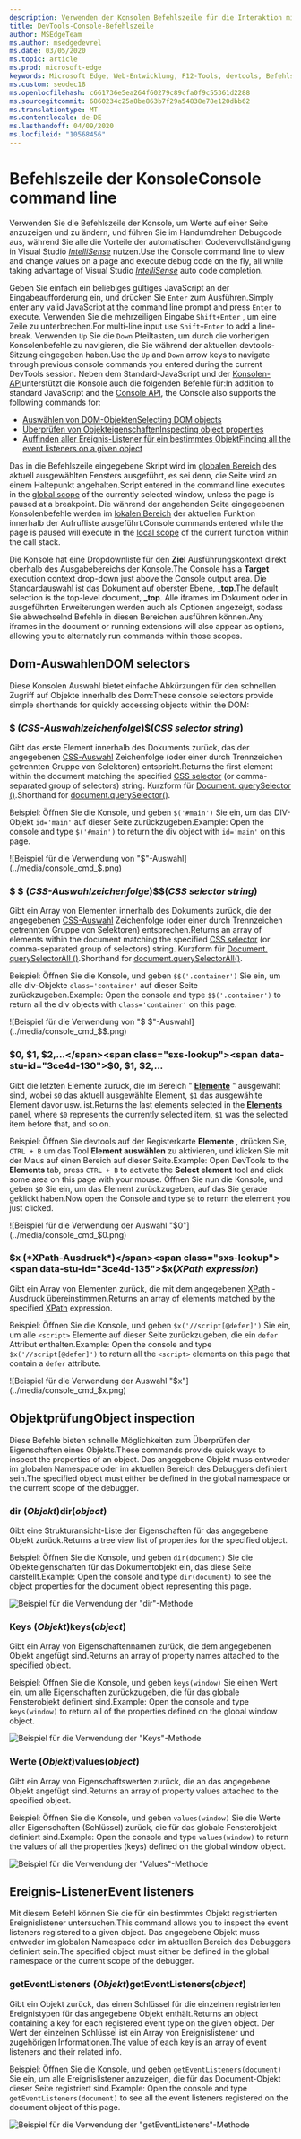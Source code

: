 ```yaml
---
description: Verwenden der Konsolen Befehlszeile für die Interaktion mit einer ausgeführten Seite
title: DevTools-Console-Befehlszeile
author: MSEdgeTeam
ms.author: msedgedevrel
ms.date: 03/05/2020
ms.topic: article
ms.prod: microsoft-edge
keywords: Microsoft Edge, Web-Entwicklung, F12-Tools, devtools, Befehlszeile der Konsole
ms.custom: seodec18
ms.openlocfilehash: c661736e5ea264f60279c89cfa0f9c55361d2288
ms.sourcegitcommit: 6860234c25a8be863b7f29a54838e78e120dbb62
ms.translationtype: MT
ms.contentlocale: de-DE
ms.lasthandoff: 04/09/2020
ms.locfileid: "10568456"
---
```

# <span data-ttu-id="3ce4d-104">Befehlszeile der Konsole</span><span class="sxs-lookup"><span data-stu-id="3ce4d-104">Console command line</span></span>

<span data-ttu-id="3ce4d-105">Verwenden Sie die Befehlszeile der Konsole, um Werte auf einer Seite anzuzeigen und zu ändern, und führen Sie im Handumdrehen Debugcode aus, während Sie alle die Vorteile der automatischen Codevervollständigung in Visual Studio [*IntelliSense*](/visualstudio/ide/javascript-intellisense) nutzen.</span><span class="sxs-lookup"><span data-stu-id="3ce4d-105">Use the Console command line to view and change values on a page and execute debug code on the fly, all while taking advantage of Visual Studio [*IntelliSense*](/visualstudio/ide/javascript-intellisense) auto code completion.</span></span> 

<span data-ttu-id="3ce4d-106">Geben Sie einfach ein beliebiges gültiges JavaScript an der Eingabeaufforderung ein, und drücken Sie `Enter` zum Ausführen.</span><span class="sxs-lookup"><span data-stu-id="3ce4d-106">Simply enter any valid JavaScript at the command line prompt and press `Enter` to execute.</span></span> <span data-ttu-id="3ce4d-107">Verwenden Sie die mehrzeiligen Eingabe `Shift+Enter` , um eine Zeile zu unterbrechen.</span><span class="sxs-lookup"><span data-stu-id="3ce4d-107">For multi-line input use `Shift+Enter` to add a line-break.</span></span> <span data-ttu-id="3ce4d-108">Verwenden `Up` Sie die `Down` Pfeiltasten, um durch die vorherigen Konsolenbefehle zu navigieren, die Sie während der aktuellen devtools-Sitzung eingegeben haben.</span><span class="sxs-lookup"><span data-stu-id="3ce4d-108">Use the `Up` and `Down` arrow keys to navigate through previous console commands you entered during the current  DevTools session.</span></span> <span data-ttu-id="3ce4d-109">Neben dem Standard-JavaScript und der [Konsolen-API](./console-api.md)unterstützt die Konsole auch die folgenden Befehle für:</span><span class="sxs-lookup"><span data-stu-id="3ce4d-109">In addition to standard JavaScript and the [Console API](./console-api.md), the Console also supports the following commands for:</span></span>

 - [<span data-ttu-id="3ce4d-110">Auswählen von DOM-Objekten</span><span class="sxs-lookup"><span data-stu-id="3ce4d-110">Selecting DOM objects</span></span>](#dom-selectors)
 - [<span data-ttu-id="3ce4d-111">Überprüfen von Objekteigenschaften</span><span class="sxs-lookup"><span data-stu-id="3ce4d-111">Inspecting object properties</span></span>](#object-inspection)
 - [<span data-ttu-id="3ce4d-112">Auffinden aller Ereignis-Listener für ein bestimmtes Objekt</span><span class="sxs-lookup"><span data-stu-id="3ce4d-112">Finding all the event listeners on a given object</span></span>](#event-listeners)

<span data-ttu-id="3ce4d-113">Das in die Befehlszeile eingegebene Skript wird im [globalen Bereich](/scripting/javascript/advanced/variable-scope-javascript) des aktuell ausgewählten Fensters ausgeführt, es sei denn, die Seite wird an einem Haltepunkt angehalten.</span><span class="sxs-lookup"><span data-stu-id="3ce4d-113">Script entered in the command line executes in the [global scope](/scripting/javascript/advanced/variable-scope-javascript) of the currently selected window, unless the page is paused at a breakpoint.</span></span> <span data-ttu-id="3ce4d-114">Die während der angehenden Seite eingegebenen Konsolenbefehle werden im [lokalen Bereich](/scripting/javascript/advanced/variable-scope-javascript) der aktuellen Funktion innerhalb der Aufrufliste ausgeführt.</span><span class="sxs-lookup"><span data-stu-id="3ce4d-114">Console commands entered while the page is paused will execute in the [local scope](/scripting/javascript/advanced/variable-scope-javascript) of the current function within the call stack.</span></span>

<span data-ttu-id="3ce4d-115">Die Konsole hat eine Dropdownliste für den **Ziel** Ausführungskontext direkt oberhalb des Ausgabebereichs der Konsole.</span><span class="sxs-lookup"><span data-stu-id="3ce4d-115">The Console has a **Target** execution context drop-down just above the Console output area.</span></span> <span data-ttu-id="3ce4d-116">Die Standardauswahl ist das Dokument auf oberster Ebene, **_top**.</span><span class="sxs-lookup"><span data-stu-id="3ce4d-116">The default selection is the top-level document, **_top**.</span></span> <span data-ttu-id="3ce4d-117">Alle iframes im Dokument oder in ausgeführten Erweiterungen werden auch als Optionen angezeigt, sodass Sie abwechselnd Befehle in diesen Bereichen ausführen können.</span><span class="sxs-lookup"><span data-stu-id="3ce4d-117">Any iframes in the document or running extensions will also appear as options, allowing you to alternately run commands within those scopes.</span></span>

## <span data-ttu-id="3ce4d-118">Dom-Auswahlen</span><span class="sxs-lookup"><span data-stu-id="3ce4d-118">DOM selectors</span></span>
<span data-ttu-id="3ce4d-119">Diese Konsolen Auswahl bietet einfache Abkürzungen für den schnellen Zugriff auf Objekte innerhalb des Dom:</span><span class="sxs-lookup"><span data-stu-id="3ce4d-119">These console selectors provide simple shorthands for quickly accessing objects within the DOM:</span></span>

### <span data-ttu-id="3ce4d-120">$ (*CSS-Auswahlzeichenfolge*)</span><span class="sxs-lookup"><span data-stu-id="3ce4d-120">$(*CSS selector string*)</span></span>
<span data-ttu-id="3ce4d-121">Gibt das erste Element innerhalb des Dokuments zurück, das der angegebenen [CSS-Auswahl](https://developer.mozilla.org/docs/Learn/CSS/Introduction_to_CSS/Selectors)  Zeichenfolge (oder einer durch Trennzeichen getrennten Gruppe von Selektoren) entspricht.</span><span class="sxs-lookup"><span data-stu-id="3ce4d-121">Returns the first element within the document matching the specified [CSS selector](https://developer.mozilla.org/docs/Learn/CSS/Introduction_to_CSS/Selectors)  (or comma-separated group of selectors) string.</span></span> <span data-ttu-id="3ce4d-122">Kurzform für [Document. querySelector ()](https://developer.mozilla.org/docs/Web/API/Document/querySelector).</span><span class="sxs-lookup"><span data-stu-id="3ce4d-122">Shorthand for [document.querySelector()](https://developer.mozilla.org/docs/Web/API/Document/querySelector).</span></span>

<span data-ttu-id="3ce4d-123">Beispiel: Öffnen Sie die Konsole, und geben `$('#main')` Sie ein, um das DIV-Objekt `id='main'` auf dieser Seite zurückzugeben.</span><span class="sxs-lookup"><span data-stu-id="3ce4d-123">Example: Open the console and type `$('#main')` to return the div object with `id='main'` on this page.</span></span>

![Beispiel für die Verwendung von "$"-Auswahl](../media/console_cmd_$.png)

### <span data-ttu-id="3ce4d-125">$ $ (*CSS-Auswahlzeichenfolge*)</span><span class="sxs-lookup"><span data-stu-id="3ce4d-125">$$(*CSS selector string*)</span></span>
<span data-ttu-id="3ce4d-126">Gibt ein Array von Elementen innerhalb des Dokuments zurück, die der angegebenen [CSS-Auswahl](https://developer.mozilla.org/docs/Learn/CSS/Introduction_to_CSS/Selectors)  Zeichenfolge (oder einer durch Trennzeichen getrennten Gruppe von Selektoren) entsprechen.</span><span class="sxs-lookup"><span data-stu-id="3ce4d-126">Returns an array of elements within the document matching the specified [CSS selector](https://developer.mozilla.org/docs/Learn/CSS/Introduction_to_CSS/Selectors)  (or comma-separated group of selectors) string.</span></span> <span data-ttu-id="3ce4d-127">Kurzform für [Document. querySelectorAll ()](https://developer.mozilla.org/docs/Web/API/Document/querySelectorAll).</span><span class="sxs-lookup"><span data-stu-id="3ce4d-127">Shorthand for [document.querySelectorAll()](https://developer.mozilla.org/docs/Web/API/Document/querySelectorAll).</span></span>

<span data-ttu-id="3ce4d-128">Beispiel: Öffnen Sie die Konsole, und geben `$$('.container')` Sie ein, um alle div-Objekte `class='container'` auf dieser Seite zurückzugeben.</span><span class="sxs-lookup"><span data-stu-id="3ce4d-128">Example: Open the console and type `$$('.container')` to return all the div objects with `class='container'` on this page.</span></span>

![Beispiel für die Verwendung von "$ $"-Auswahl](../media/console_cmd_$$.png)

### <span data-ttu-id="3ce4d-130">$0, $1, $2,...</span><span class="sxs-lookup"><span data-stu-id="3ce4d-130">$0, $1, $2,...</span></span>
<span data-ttu-id="3ce4d-131">Gibt die letzten Elemente zurück, die im Bereich " [**Elemente**](../elements.md) " ausgewählt sind, wobei `$0` das aktuell ausgewählte Element, `$1` das ausgewählte Element davor usw. ist.</span><span class="sxs-lookup"><span data-stu-id="3ce4d-131">Returns the last elements selected in the [**Elements**](../elements.md) panel, where `$0` represents the currently selected item, `$1` was the selected item before that, and so on.</span></span>

<span data-ttu-id="3ce4d-132">Beispiel: Öffnen Sie devtools auf der Registerkarte **Elemente** , drücken Sie, `CTRL + B` um das Tool **Element auswählen** zu aktivieren, und klicken Sie mit der Maus auf einen Bereich auf dieser Seite.</span><span class="sxs-lookup"><span data-stu-id="3ce4d-132">Example: Open  DevTools to the **Elements** tab, press `CTRL + B` to activate the **Select element** tool and click some area on this page with your mouse.</span></span> <span data-ttu-id="3ce4d-133">Öffnen Sie nun die Konsole, und geben `$0` Sie ein, um das Element zurückzugeben, auf das Sie gerade geklickt haben.</span><span class="sxs-lookup"><span data-stu-id="3ce4d-133">Now open the Console and type `$0` to return the element you just clicked.</span></span>

![Beispiel für die Verwendung der Auswahl "$0"](../media/console_cmd_$0.png)

### <span data-ttu-id="3ce4d-135">$x (*XPath-Ausdruck*)</span><span class="sxs-lookup"><span data-stu-id="3ce4d-135">$x(*XPath expression*)</span></span>
<span data-ttu-id="3ce4d-136">Gibt ein Array von Elementen zurück, die mit dem angegebenen [XPath](https://developer.mozilla.org/docs/Introduction_to_using_XPath_in_JavaScript) -Ausdruck übereinstimmen.</span><span class="sxs-lookup"><span data-stu-id="3ce4d-136">Returns an array of elements matched by the specified [XPath](https://developer.mozilla.org/docs/Introduction_to_using_XPath_in_JavaScript) expression.</span></span> 

<span data-ttu-id="3ce4d-137">Beispiel: Öffnen Sie die Konsole, und geben `$x('//script[@defer]')` Sie ein, um alle `<script>` Elemente auf dieser Seite zurückzugeben, die ein `defer` Attribut enthalten.</span><span class="sxs-lookup"><span data-stu-id="3ce4d-137">Example: Open the console and type `$x('//script[@defer]')` to return all the `<script>` elements on this page that contain a `defer` attribute.</span></span>

![Beispiel für die Verwendung der Auswahl "$x"](../media/console_cmd_$x.png)

## <span data-ttu-id="3ce4d-139">Objektprüfung</span><span class="sxs-lookup"><span data-stu-id="3ce4d-139">Object inspection</span></span>

<span data-ttu-id="3ce4d-140">Diese Befehle bieten schnelle Möglichkeiten zum Überprüfen der Eigenschaften eines Objekts.</span><span class="sxs-lookup"><span data-stu-id="3ce4d-140">These commands provide quick ways to inspect the properties of an object.</span></span> <span data-ttu-id="3ce4d-141">Das angegebene Objekt muss entweder im globalen Namespace oder im aktuellen Bereich des Debuggers definiert sein.</span><span class="sxs-lookup"><span data-stu-id="3ce4d-141">The specified object must either be defined in the global namespace or the current scope of the debugger.</span></span>

### <span data-ttu-id="3ce4d-142">dir (*Objekt*)</span><span class="sxs-lookup"><span data-stu-id="3ce4d-142">dir(*object*)</span></span>
<span data-ttu-id="3ce4d-143">Gibt eine Strukturansicht-Liste der Eigenschaften für das angegebene Objekt zurück.</span><span class="sxs-lookup"><span data-stu-id="3ce4d-143">Returns a tree view list of properties for the specified object.</span></span>

<span data-ttu-id="3ce4d-144">Beispiel: Öffnen Sie die Konsole, und geben `dir(document)` Sie die Objekteigenschaften für das Dokumentobjekt ein, das diese Seite darstellt.</span><span class="sxs-lookup"><span data-stu-id="3ce4d-144">Example: Open the console and type `dir(document)` to see the object properties for the document object representing this page.</span></span>

![Beispiel für die Verwendung der "dir"-Methode](../media/console_cmd_dir.png)

### <span data-ttu-id="3ce4d-146">Keys (*Objekt*)</span><span class="sxs-lookup"><span data-stu-id="3ce4d-146">keys(*object*)</span></span>
<span data-ttu-id="3ce4d-147">Gibt ein Array von Eigenschaftennamen zurück, die dem angegebenen Objekt angefügt sind.</span><span class="sxs-lookup"><span data-stu-id="3ce4d-147">Returns an array of property names attached to the specified object.</span></span>

<span data-ttu-id="3ce4d-148">Beispiel: Öffnen Sie die Konsole, und geben `keys(window)` Sie einen Wert ein, um alle Eigenschaften zurückzugeben, die für das globale Fensterobjekt definiert sind.</span><span class="sxs-lookup"><span data-stu-id="3ce4d-148">Example: Open the console and type `keys(window)` to return all of the properties defined on the global window object.</span></span>

![Beispiel für die Verwendung der "Keys"-Methode](../media/console_cmd_keys.png)

### <span data-ttu-id="3ce4d-150">Werte (*Objekt*)</span><span class="sxs-lookup"><span data-stu-id="3ce4d-150">values(*object*)</span></span>
<span data-ttu-id="3ce4d-151">Gibt ein Array von Eigenschaftswerten zurück, die an das angegebene Objekt angefügt sind.</span><span class="sxs-lookup"><span data-stu-id="3ce4d-151">Returns an array of property values attached to the specified object.</span></span>

<span data-ttu-id="3ce4d-152">Beispiel: Öffnen Sie die Konsole, und geben `values(window)` Sie die Werte aller Eigenschaften (Schlüssel) zurück, die für das globale Fensterobjekt definiert sind.</span><span class="sxs-lookup"><span data-stu-id="3ce4d-152">Example: Open the console and type `values(window)` to return the values of all the properties (keys) defined on the global window object.</span></span>

![Beispiel für die Verwendung der "Values"-Methode](../media/console_cmd_values.png)

## <span data-ttu-id="3ce4d-154">Ereignis-Listener</span><span class="sxs-lookup"><span data-stu-id="3ce4d-154">Event listeners</span></span>

<span data-ttu-id="3ce4d-155">Mit diesem Befehl können Sie die für ein bestimmtes Objekt registrierten Ereignislistener untersuchen.</span><span class="sxs-lookup"><span data-stu-id="3ce4d-155">This command allows you to inspect the event listeners registered to a given object.</span></span> <span data-ttu-id="3ce4d-156">Das angegebene Objekt muss entweder im globalen Namespace oder im aktuellen Bereich des Debuggers definiert sein.</span><span class="sxs-lookup"><span data-stu-id="3ce4d-156">The specified object must either be defined in the global namespace or the current scope of the  debugger.</span></span>

### <span data-ttu-id="3ce4d-157">getEventListeners (*Objekt*)</span><span class="sxs-lookup"><span data-stu-id="3ce4d-157">getEventListeners(*object*)</span></span>
<span data-ttu-id="3ce4d-158">Gibt ein Objekt zurück, das einen Schlüssel für die einzelnen registrierten Ereignistypen für das angegebene Objekt enthält.</span><span class="sxs-lookup"><span data-stu-id="3ce4d-158">Returns an object containing a key for each registered event type on the given object.</span></span> <span data-ttu-id="3ce4d-159">Der Wert der einzelnen Schlüssel ist ein Array von Ereignislistener und zugehörigen Informationen.</span><span class="sxs-lookup"><span data-stu-id="3ce4d-159">The value of each key is an array of event listeners and their related info.</span></span> 

<span data-ttu-id="3ce4d-160">Beispiel: Öffnen Sie die Konsole, und geben `getEventListeners(document)` Sie ein, um alle Ereignislistener anzuzeigen, die für das Document-Objekt dieser Seite registriert sind.</span><span class="sxs-lookup"><span data-stu-id="3ce4d-160">Example: Open the console and type `getEventListeners(document)` to see all the event listeners registered on the document object of this page.</span></span>

![Beispiel für die Verwendung der "getEventListeners"-Methode](../media/console_cmd_getEventListeners.png)
